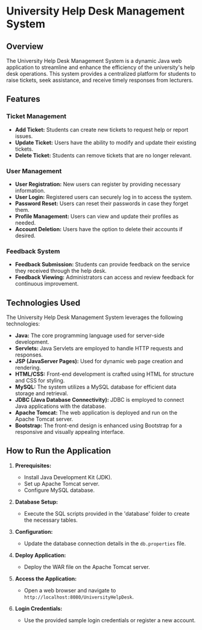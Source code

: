 # University Help Desk Management System

## Overview

The University Help Desk Management System is a dynamic Java web application to streamline and enhance the efficiency of the university's help desk operations. This system provides a centralized platform for students to raise tickets, seek assistance, and receive timely responses from lecturers.

## Features

### Ticket Management
- **Add Ticket:** Students can create new tickets to request help or report issues.
- **Update Ticket:** Users have the ability to modify and update their existing tickets.
- **Delete Ticket:** Students can remove tickets that are no longer relevant.

### User Management
- **User Registration:** New users can register by providing necessary information.
- **User Login:** Registered users can securely log in to access the system.
- **Password Reset:** Users can reset their passwords in case they forget them.
- **Profile Management:** Users can view and update their profiles as needed.
- **Account Deletion:** Users have the option to delete their accounts if desired.

### Feedback System
- **Feedback Submission:** Students can provide feedback on the service they received through the help desk.
- **Feedback Viewing:** Administrators can access and review feedback for continuous improvement.

## Technologies Used

The University Help Desk Management System leverages the following technologies:

- **Java:** The core programming language used for server-side development.
- **Servlets:** Java Servlets are employed to handle HTTP requests and responses.
- **JSP (JavaServer Pages):** Used for dynamic web page creation and rendering.
- **HTML/CSS:** Front-end development is crafted using HTML for structure and CSS for styling.
- **MySQL:** The system utilizes a MySQL database for efficient data storage and retrieval.
- **JDBC (Java Database Connectivity):** JDBC is employed to connect Java applications with the database.
- **Apache Tomcat:** The web application is deployed and run on the Apache Tomcat server.
- **Bootstrap:** The front-end design is enhanced using Bootstrap for a responsive and visually appealing interface.

## How to Run the Application

1. **Prerequisites:**
   - Install Java Development Kit (JDK).
   - Set up Apache Tomcat server.
   - Configure MySQL database.

2. **Database Setup:**
   - Execute the SQL scripts provided in the 'database' folder to create the necessary tables.

3. **Configuration:**
   - Update the database connection details in the `db.properties` file.

4. **Deploy Application:**
   - Deploy the WAR file on the Apache Tomcat server.

5. **Access the Application:**
   - Open a web browser and navigate to `http://localhost:8080/UniversityHelpDesk`.

6. **Login Credentials:**
   - Use the provided sample login credentials or register a new account.

